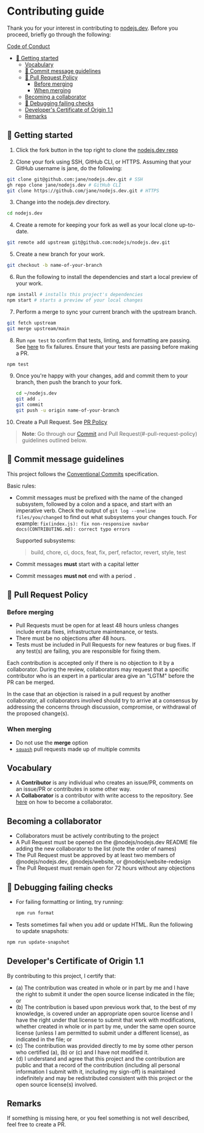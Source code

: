 # Contributing guide

Thank you for your interest in contributing to [nodejs.dev](https://nodejs.dev). Before you proceed, briefly go through the following:

  [Code of Conduct](https://github.com/nodejs/node/blob/HEAD/CODE_OF_CONDUCT.md)

* [🚀 Getting started](#-getting-started)
  * [Vocabulary](#vocabulary)
  * [📝 Commit message guidelines](#-commit-message-guidelines)
  * [📜 Pull Request Policy](#-pull-request-policy)
    * [Before merging](#before-merging)
    * [When merging](#when-merging)
  * [Becoming a collaborator](#becoming-a-collaborator)
  * [🐛 Debugging failing checks](#-debugging-failing-checks)
  * [Developer's Certificate of Origin 1.1](#developers-certificate-of-origin-11)
  * [Remarks](#remarks)

## 🚀 Getting started

1. Click the fork button in the top right to clone the [nodejs.dev repo][]

2. Clone your fork using SSH, GitHub CLI, or HTTPS. Assuming that your GitHub username is jane, do the following:

  ```bash
  git clone git@github.com:jane/nodejs.dev.git # SSH
  gh repo clone jane/nodejs.dev # GitHub CLI
  git clone https://github.com/jane/nodejs.dev.git # HTTPS
  ```

3. Change into the nodejs.dev directory.

  ```bash
  cd nodejs.dev
  ```

4. Create a remote for keeping your fork as well as your local clone up-to-date.

  ```bash
  git remote add upstream git@github.com:nodejs/nodejs.dev.git
  ```

5. Create a new branch for your work.

  ```bash
  git checkout -b name-of-your-branch
  ```

6. Run the following to install the dependencies and start a local preview of your work.

  ```bash
  npm install # installs this project's dependencies
  npm start # starts a preview of your local changes
  ```

7. Perform a merge to sync your current branch with the upstream branch.

 ```bash
git fetch upstream
git merge upstream/main
```

8. Run `npm test` to confirm that tests, linting, and formatting are passing. See [here](#-debugging-failing-checks) to fix failures. Ensure that your tests are passing before making a PR.

```bash
npm test
```

9. Once you're happy with your changes, add and commit them to your branch,
then push the branch to your fork.

    ```sh
    cd ~/nodejs.dev
    git add .
    git commit
    git push -u origin name-of-your-branch
    ```

10. Create a Pull Request. See [PR Policy](#-pull-request-policy)

> **Note**: Go through our [Commit](#-commit-message-guidelines) and Pull Request(#-pull-request-policy) guidelines outlined below.

## 📝 Commit message guidelines

This project follows the [Conventional Commits][] specification.

Basic rules:

* Commit messages must be prefixed with the name of the changed subsystem, followed by a colon and a space, and start with an imperative verb. Check the output of `git log --oneline files/you/changed` to find out what subsystems your changes touch. For example:
`
fix(index.js): fix non-responsive navbar
docs(CONTRIBUTING.md): correct typo errors
`

  Supported subsystems:

  > build, chore, ci, docs, feat, fix, perf, refactor, revert, style, test

* Commit messages **must** start with a capital letter

* Commit messages **must not** end with a period `.`

## 📜 Pull Request Policy

### Before merging

* Pull Requests must be open for at least 48 hours unless changes include errata fixes, infrastructure maintenance, or tests.
* There must be no objections after 48 hours.
* Tests must be included in Pull Requests for new features or bug fixes. If any test(s) are failing, you are responsible for fixing them.

Each contribution is accepted only if there is no objection to it by a collaborator. During the review, collaborators may request that a specific contributor who is an expert in a particular area give an "LGTM" before the PR can be merged.

In the case that an objection is raised in a pull request by another collaborator, all collaborators involved should try to arrive at a consensus by addressing the concerns through discussion, compromise, or withdrawal of the proposed change(s).

### When merging

* Do not use the **merge** option
* [`squash`][] pull requests made up of multiple commits

## Vocabulary

* A **Contributor** is any individual who creates an issue/PR, comments on an issue/PR
  or contributes in some other way.
* A **Collaborator** is a contributor with write access to the repository. See [here](#becoming-a-collaborator) on how to become a collaborator.

## Becoming a collaborator

* Collaborators must be actively contributing to the project
* A Pull Request must be opened on the @nodejs/nodejs.dev README file adding the new collaborator to the list (note the order of names)
* The Pull Request must be approved by at least two members of @nodejs/nodejs.dev, @nodejs/website, or @nodejs/website-redesign
* The Pull Request must remain open for 72 hours without any objections

## 🐛 Debugging failing checks

* For failing formatting or linting, try running:

  ```bash
  npm run format
  ```

* Tests sometimes fail when you add or update HTML. Run the following to update snapshots:

```bash
npm run update-snapshot
```

## Developer's Certificate of Origin 1.1

By contributing to this project, I certify that:

* (a) The contribution was created in whole or in part by me and I have the right to
  submit it under the open source license indicated in the file; or
* (b) The contribution is based upon previous work that, to the best of my knowledge,
  is covered under an appropriate open source license and I have the right under that
  license to submit that work with modifications, whether created in whole or in part
  by me, under the same open source license (unless I am permitted to submit under a
  different license), as indicated in the file; or
* (c) The contribution was provided directly to me by some other person who certified
  (a), (b) or (c) and I have not modified it.
* (d) I understand and agree that this project and the contribution are public and that
  a record of the contribution (including all personal information I submit with it,
  including my sign-off) is maintained indefinitely and may be redistributed consistent
  with this project or the open source license(s) involved.

## Remarks

If something is missing here, or you feel something is not well described, feel free to create a PR.

[`squash`]: https://help.github.com/en/articles/about-pull-request-merges#squash-and-merge-your-pull-request-commits
[Conventional Commits]: https://www.conventionalcommits.org/
[nodejs.dev repo]: https://github.com/nodejs/nodejs.dev/fork
